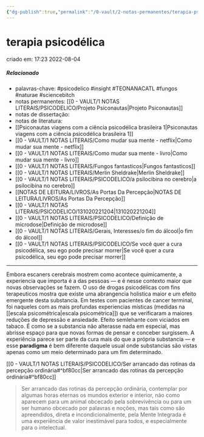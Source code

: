 ```yaml
---
{"dg-publish":true,"permalink":"/0-vault/2-notas-permanentes/terapia-psicodelica/","tags":["permanente","psicodelico","insight","TEONANACATL","fungos","naturae","sciencebitch"],"dgHomeLink":true,"dgShowLocalGraph":true,"dgShowFileTree":true,"dgEnableSearch":true}
---
```


# terapia psicodélica
criado em: 17:23 2022-08-04

##### Relacionado
- palavras-chave: #psicodelico #insight #TEONANACATL #fungos #naturae #sciencebitch 
- notas permanentes: [[0 - VAULT/1 NOTAS LITERAIS/PSICODELICO/Projeto Psiconautas\|Projeto Psiconautas]] 
- notas de dissertação:
- notas de literatura: 
- [[Psiconautas viagens com a ciência psicodélica brasileira 1\|Psiconautas viagens com a ciência psicodélica brasileira 1]]
- [[0 - VAULT/1 NOTAS LITERAIS/Como mudar sua mente - netflix\|Como mudar sua mente - netflix]] 
- [[0 - VAULT/1 NOTAS LITERAIS/Como mudar sua mente - livro\|Como mudar sua mente - livro]] 
- [[0 - VAULT/1 NOTAS LITERAIS/Fungos fantasticos\|Fungos fantasticos]] 
- [[0 - VAULT/1 NOTAS LITERAIS/Merlin Sheldrake\|Merlin Sheldrake]] 
- [[0 - VAULT/1 NOTAS LITERAIS/PSICODELICO/a psilocibina no cerebro\|a psilocibina no cerebro]] 
- [[NOTAS DE LEITURA/LIVROS/As Portas Da Percepção\|NOTAS DE LEITURA/LIVROS/As Portas Da Percepção]]
-  [[0 - VAULT/1 NOTAS LITERAIS/PSICODELICO/131020221204\|131020221204]]
- [[0 - VAULT/1 NOTAS LITERAIS/PSICODELICO/Definição de microdose\|Definição de microdose]]
- [[0 - VAULT/1 NOTAS LITERAIS/Gerais, Interesses/o fim do álcool\|o fim do álcool]]
- [[0 - VAULT/1 NOTAS LITERAIS/PSICODELICO/Se você quer a cura psicodélica, seu ego pode precisar morrer\|Se você quer a cura psicodélica, seu ego pode precisar morrer]]

---

Embora escaners cerebrais mostrem como acontece quimicamente, a experiencia que importa é a das pessoas — e é nesse contexto maior que novas observações se fazem. O uso de drogas psicodélicas com fins terapeuticos mostra que existe uma abrangencia holistica maior e um efeito emergente desta substancia. 
Em testes com pacientes de cancer terminal, foi naqueles com as mais profundas experiencias místicas (medidas na  [[escala psicométrica\|escala psicométrica]]) que se verificaram a maiores reduções de depressão e ansiedade. Efeito semlehante com viciados em tabaco. É como se a substancia não alterasse nada em especial, mas abrisse espaço para que novas formas de pensar e conceber surgissem. A experiência parece ser parte da cura mais do que a própria substancia — e esse **paradigma** é bem diferente daquele usual onde substancias são vistas apenas como um meio determinado para um fim determinado.

[[0 - VAULT/1 NOTAS LITERAIS/PSICODELICO/Ser arrancado das rotinas da percepção ordinária#^bf80cc\|Ser arrancado das rotinas da percepção ordinária#^bf80cc]]

>Ser arrancado das rotinas da percepção ordinária, contemplar por algumas horas eternas os mundos exterior e interior, não como aparecem para um animal obcecado pela sobrevivência ou para um ser humano obcecado por palavras e noções, mas tais como são apreendidos, direta e incondicionalmente, pela Mente Integrada é uma experiência de valor inestimável para todos, e especialmente para o intelectual.